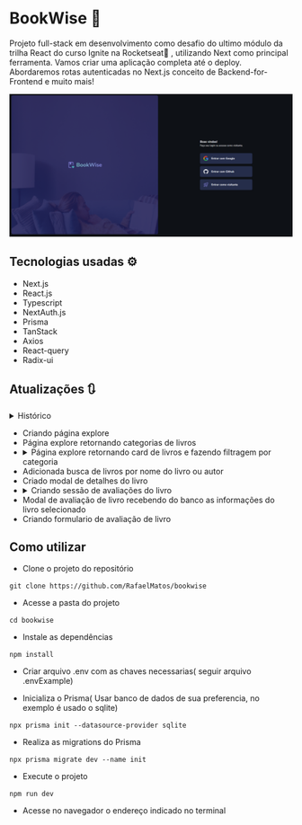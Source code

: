 # BookWise 📖

Projeto full-stack em desenvolvimento como desafio do ultimo módulo da trilha React do curso Ignite na Rocketseat🚀 , utilizando Next como principal ferramenta. Vamos criar uma aplicação completa até o deploy. Abordaremos rotas autenticadas no Next.js conceito de Backend-for-Frontend e muito mais!

<img src='./public/tela.png' alt='Imagem da tela da aplicação BookWise'>

<!-- <details>
    <summary>Responsivo</summary>
    <img src='./src/assets/responsive.png' alt='print da tela da aplicação Ignite Call'>
</details> -->

## Tecnologias usadas ⚙

- Next.js
- React.js
- Typescript
- NextAuth.js
- Prisma
- TanStack
- Axios
- React-query
- Radix-ui
<!-- - Ignite-ui
- Zod
- React Hook Form
- Prisma
- Axios
- Nookies
- DayJs
- Google Apis -->

## Atualizações 🔃

  <details>
    <summary>Histórico</summary>

    - Layout da pagina home criada
    - Configurando NextAuth para autenticação com providers
    - Fazendo autenticação com Github
    - Fazendo autenticação com Google
    - Iniciado layout da aplicação
    - Criado sidebar da aplicação
    - Criando sessão de ultimas avaliações
    - Criando sessão Livros populares 
    - Feito seed de informações no banco de dados
    - Sessão ultimas avaliações e livros populares retornando livros do banco
</details>

  
  - Criando página explore
  - Página explore retornando categorias de livros
  - <details>
    <summary>Página explore retornando card de livros e fazendo filtragem por categoria</summary>
    <img src='./public/update.gif' alt='gif de atualização da aplicação Book Wise'>
    </details> 
  - Adicionada busca de livros por nome do livro ou autor
  - Criado modal de detalhes do livro
  - <details>
    <summary>Criando sessão de avaliações do livro</summary>
    <img src='./public/update2.gif' alt='gif de atualização da aplicação Book Wise'>
    </details>
  - Modal de avaliação de livro recebendo do banco as informações do livro selecionado
  - Criando formulario de avaliação de livro


  
  

## Como utilizar

- Clone o projeto do repositório

```
git clone https://github.com/RafaelMatos/bookwise
```

- Acesse a pasta do projeto

```
cd bookwise
```

- Instale as dependências

```
npm install
```
- Criar arquivo .env com as chaves necessarias( seguir arquivo .envExample)

- Inicializa o Prisma( Usar banco de dados de sua preferencia, no exemplo é usado o sqlite)

```
npx prisma init --datasource-provider sqlite
```
- Realiza as migrations do Prisma

```
npx prisma migrate dev --name init
```

- Execute o projeto

```
npm run dev
```

- Acesse no navegador o endereço indicado no terminal
